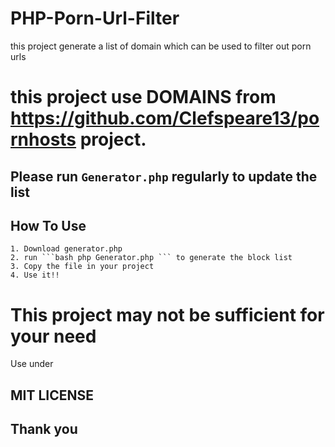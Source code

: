 # PHP-Porn-Url-Filter
this project generate a list of domain which can be used to filter out porn urls
# this project use DOMAINS from https://github.com/Clefspeare13/pornhosts project.
## Please run ``` Generator.php ``` regularly to update the list

## How To Use
```
1. Download generator.php
2. run ```bash php Generator.php ``` to generate the block list
3. Copy the file in your project
4. Use it!!
```

# This project may not be sufficient for your need

Use under
## MIT LICENSE

## Thank you
